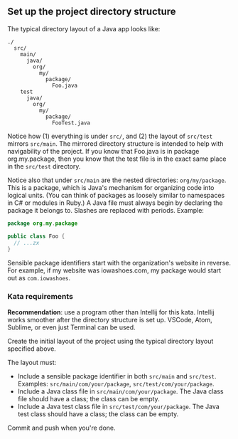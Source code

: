 ## Set up the project directory structure

The typical directory layout of a Java app looks like:

```
./
  src/
    main/
      java/
        org/
          my/
            package/
              Foo.java
    test
      java/
        org/
          my/
            package/
              FooTest.java
```

Notice how (1) everything is under `src/`, and (2) the layout of `src/test` mirrors `src/main`.  The mirrored directory structure is intended to help with navigability of the project.  If you know that Foo.java is in package org.my.package, then you know that the test file is in the exact same place in the `src/test` directory.

Notice also that under `src/main` are the nested directories: `org/my/package`.  This is a package, which is Java's mechanism for organizing code into logical units.  (You can think of packages as loosely similar to namespaces in C# or modules in Ruby.)  A Java file must always begin by declaring the package it belongs to.  Slashes are replaced with periods.  Example:

```java
package org.my.package

public class Foo {
  // ...zx
}
```

Sensible package identifiers start with the organization's website in reverse.  For example, if my website was iowashoes.com, my package would start out as `com.iowashoes`.

### Kata requirements

**Recommendation**: use a program other than Intellij for this kata.  Intellij works smoother after the directory structure is set up. VSCode, Atom, Sublime, or even just Terminal can be used.

Create the initial layout of the project using the typical directory layout specified above.

The layout must:
- Include a sensible package identifier in both `src/main` and `src/test`.  Examples: `src/main/com/your/package`, `src/test/com/your/package`.
- Include a Java class file in `src/main/com/your/package`.  The Java class file should have a class; the class can be empty.
- Include a Java test class file in `src/test/com/your/package`.  The Java test class should have a class; the class can be empty.

Commit and push when you're done.
